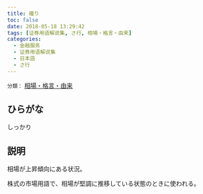 ```yaml
---
title: 確り
toc: false
date: 2018-05-18 13:29:42
tags: [证券用语解说集, さ行, 相場・格言・由来]
categories:
  - 金融服务
  - 证券用语解说集
  - 日本語
  - さ行
---
```


`分類：` [相場・格言・由来](/tags/相場・格言・由来/)

## ひらがな

しっかり

## 説明

相場が上昇傾向にある状況。

株式の市場用語で、相場が堅調に推移している状態のときに使われる。
